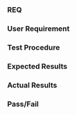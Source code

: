 ### REQ #
### User Requirement
### Test Procedure
### Expected Results
### Actual Results
### Pass/Fail
